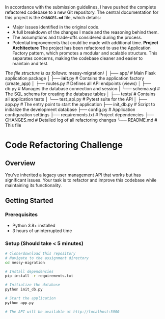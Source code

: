 
In accordance with the submission guidelines, I have pushed the complete refactored codebase to a new Git repository. The central documentation for this project is the **`CHANGES.md`** file, which details:
* Major issues identified in the original code.
* A full breakdown of the changes I made and the reasoning behind them.
* The assumptions and trade-offs considered during the process.
* Potential improvements that could be made with additional time.
**Project Architecture**
The project has been refactored to use the Application Factory pattern, which promotes a modular and scalable structure. This separates concerns, making the codebase cleaner and easier to maintain and test.

*The file structure is as follows:*
messy-migration/
│
├── app/                  # Main Flask application package
│   ├── __init__.py       # Contains the application factory (create_app)
│   ├── routes.py         # Defines all API endpoints (views)
│   ├── db.py             # Manages the database connection and session
│   └── schema.sql        # The SQL schema for creating the database tables
│
├── tests/                # Contains all application tests
│   └── test_api.py       # Pytest suite for the API
│
├── app.py                # The entry point to start the application
├── init_db.py            # Script to initialize the development database
├── config.py             # Application configuration settings
├── requirements.txt      # Project dependencies
├── CHANGES.md            # Detailed log of all refactoring changes
└── README.md             # This file

# Code Refactoring Challenge

## Overview
You've inherited a legacy user management API that works but has significant issues. Your task is to refactor and improve this codebase while maintaining its functionality.

## Getting Started

### Prerequisites
- Python 3.8+ installed
- 3 hours of uninterrupted time

### Setup (Should take < 5 minutes)
```bash
# Clone/download this repository
# Navigate to the assignment directory
cd messy-migration

# Install dependencies
pip install -r requirements.txt

# Initialize the database
python init_db.py

# Start the application
python app.py

# The API will be available at http://localhost:5000
